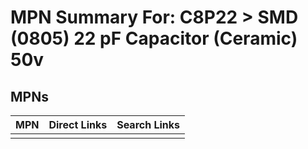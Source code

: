



# MPN Summary For: C8P22 > SMD (0805) 22 pF Capacitor (Ceramic) 50v

## MPNs
  

|MPN|Direct Links|Search Links|
| :--- | :--- | :--- |
||||
